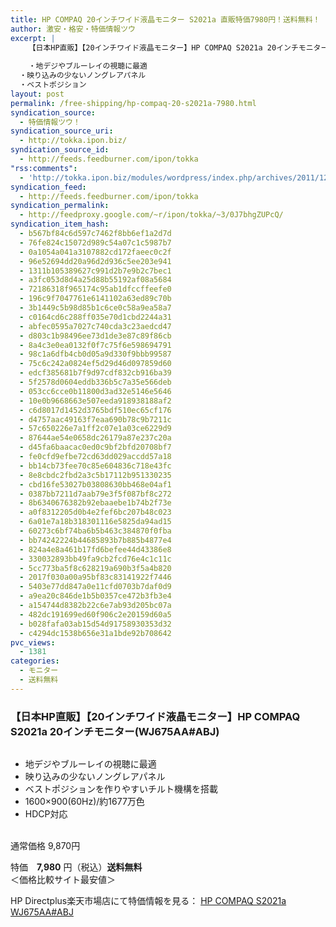 ```yaml
---
title: HP COMPAQ 20インチワイド液晶モニター S2021a 直販特価7980円！送料無料！
author: 激安・格安・特価情報ツウ
excerpt: |
  	【日本HP直販】【20インチワイド液晶モニター】HP COMPAQ S2021a 20インチモニター(WJ675AA#ABJ)
  	
  	・地デジやブルーレイの視聴に最適
  ・映り込みの少ないノングレアパネル
  ・ベストポジション
layout: post
permalink: /free-shipping/hp-compaq-20-s2021a-7980.html
syndication_source:
  - 特価情報ツウ！
syndication_source_uri:
  - http://tokka.ipon.biz/
syndication_source_id:
  - http://feeds.feedburner.com/ipon/tokka
"rss:comments":
  - 'http://tokka.ipon.biz/modules/wordpress/index.php/archives/2011/12/28/hp-compaq-20-s2021a-9870/#comments'
syndication_feed:
  - http://feeds.feedburner.com/ipon/tokka
syndication_permalink:
  - http://feedproxy.google.com/~r/ipon/tokka/~3/0J7bhgZUPcQ/
syndication_item_hash:
  - b567bf84c6d597c7462f8bb6ef1a2d7d
  - 76fe824c15072d989c54a07c1c5987b7
  - 0a1054a041a3107882cd172faeec0c2f
  - 96e52694dd20a96d2d936c5ee203e941
  - 1311b105389627c991d2b7e9b2c7bec1
  - a3fc053d8d4a25d88b55192af08a5684
  - 72186318f965174c95ab1dfccffeefe0
  - 196c9f7047761e6141102a63ed89c70b
  - 3b1449c5b98d85b1c6ce0c58a9ea58a7
  - c0164cd6c288ff035e70d1cbd2244a31
  - abfec0595a7027c740cda3c23aedcd47
  - d803c1b98496ee73d1de3e87c89f86cb
  - 8a4c3e0ea0132f0f7c75f6e598694791
  - 98c1a6dfb4cb0d05a9d330f9bbb99587
  - 75c6c242a0824ef5d29d46d097859d60
  - edcf385681b7f9d97cdf832cb916ba39
  - 5f2578d0604eddb336b5c7a35e566deb
  - 053cc6cce0b11800d3ad32e5146e5646
  - 10e0b9668663e507eeda918938188af2
  - c6d8017d1452d3765bdf510ec65cf176
  - d4757aac49163f7eaa690b78c9b7211c
  - 57c650226e7a1ff2c07e1a03ce6229d9
  - 87644ae54e0658dc26179a87e237c20a
  - d45fa6baacac0ed0c9bf2bfd20708bf7
  - fe0cfd9efbe72cd63dd029accdd57a18
  - bb14cb73fee70c85e604836c718e43fc
  - 8e8cbdc2fbd2a3c5b17112b951330235
  - cbd16fe53027b03808630bb468e04af1
  - 0387bb7211d7aab79e3f5f087bf8c272
  - 8b6340676382b92ebaaebe1b74b2f73e
  - a0f8312205d0b4e2fef6bc207b48c023
  - 6a01e7a18b318301116e5825da94ad15
  - 60273c6bf74ba6b5b463c384870f0fba
  - bb74242224b44685893b7b885b4877e4
  - 824a4e8a461b17fd6befee44d43386e8
  - 330032893bb49fa9cb2fcd76e4c1c11c
  - 5cc773ba5f8c628219a690b3f5a4b820
  - 2017f030a00a95bf83c83141922f7446
  - 5403e77dd847a0e11cfd0703b7daf0d9
  - a9ea20c846de1b5b0357ce472b3fb3e4
  - a154744d8382b22c6e7ab93d205bc07a
  - 482dc191699ed60f906c2e20159d60a5
  - b028fafa03ab15d54d91758930353d32
  - c4294dc1538b656e31a1bde92b708642
pvc_views:
  - 1381
categories:
  - モニター
  - 送料無料
---
```

### 【日本HP直販】【20インチワイド液晶モニター】HP COMPAQ S2021a 20インチモニター(WJ675AA#ABJ)

<div class="img-bg2 img_L">
  <a href="http://hb.afl.rakuten.co.jp/hgc/0d61fdc7.0ef53030.0d61fdc8.fc624125/?pc=http://item.rakuten.co.jp/directplus/s2021a/?scid=af_ich_link_img&#038;m=http://m.rakuten.co.jp/directplus/i/10000090/" ><img src="http://hbb.afl.rakuten.co.jp/hgb/?pc=http%3a%2f%2fthumbnail.image.rakuten.co.jp%2f%400_mall%2fdirectplus%2fcabinet%2fmonitor%2fs2021a%2fs2021a-p1.jpg%3f_ex%3d128x128&#038;m=http%3a%2f%2fthumbnail.image.rakuten.co.jp%2f%400_mall%2fdirectplus%2fcabinet%2fmonitor%2fs2021a%2fs2021a-p1.jpg" border="0" title="" alt="" /></a>
</div>

<!--more-->

  * 地デジやブルーレイの視聴に最適
  * 映り込みの少ないノングレアパネル
  * ベストポジションを作りやすいチルト機構を搭載
  * 1600&#215;900(60Hz)/約1677万色
  * HDCP対応

<br clear="all" />  
通常価格 9,870円

特価　<span class="tokka-price"><strong>7,980</strong></span> 円（税込）**送料無料**  
＜価格比較サイト最安値＞

HP Directplus楽天市場店にて特価情報を見る： <span class="fs150p"><a href="http://hb.afl.rakuten.co.jp/hgc/0d61fdc7.0ef53030.0d61fdc8.fc624125/?pc=http://item.rakuten.co.jp/directplus/s2021a/?scid=af_ich_link_img&#038;m=http://m.rakuten.co.jp/directplus/i/10000090/" >HP COMPAQ S2021a WJ675AA#ABJ</a></span>